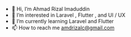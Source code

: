 - 👋 Hi, I’m Ahmad Rizal Imaduddin
- 👀 I’m interested in Laravel , Flutter , and UI / UX 
- 🌱 I’m currently learning Laravel and Flutter
- 📫 How to reach me amdrizalc@gmail.com

<!---
whoonlyseewendy/whoonlyseewendy is a ✨ special ✨ repository because its `README.md` (this file) appears on your GitHub profile.
You can click the Preview link to take a look at your changes.
--->
